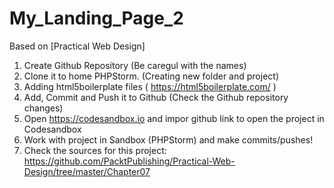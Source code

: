 # My_Landing_Page_2
Based on [Practical Web Design]
1) Create Github Repository (Be caregul with the names)
2) Clone it to home PHPStorm. (Creating new folder and project)
3) Adding html5boilerplate files ( https://html5boilerplate.com/ )
4) Add, Commit and Push it to Github (Check the Github repository changes)
5) Open https://codesandbox.io and impor github link to open the project in Codesandbox
6) Work with project in Sandbox (PHPStorm) and make commits/pushes!
7) Check the sources for this project: https://github.com/PacktPublishing/Practical-Web-Design/tree/master/Chapter07

